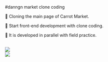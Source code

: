 #danngn market clone coding

🤍 Cloning the main page of Carrot Market.

🤍 Start front-end development with clone coding.

🤍 It is developed in parallel with field practice.

</br>

<img src="https://github-readme-stats.vercel.app/api?username=icecabbage&bg_color=180,00000000,1100ff&title_color=000000&text_color=ffc800"  />

</br>

<img src="https://github-readme-stats.vercel.app/api/top-langs/?username=icecabbage&layout=compact&bg_color=180,00000000,1100ff&title_color=5092fb&text_color=5092fb"  />
